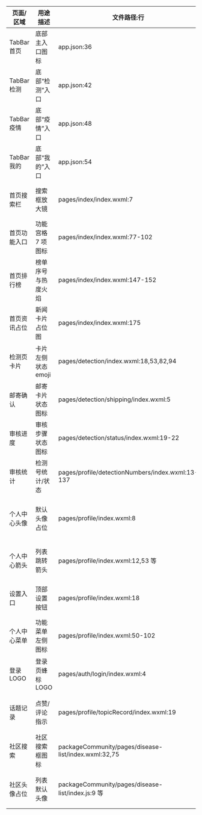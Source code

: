 | 页面/区域 | 用途描述 | 文件路径:行 | 现用资源 | 搜索词（3-5 个） |
| --- | --- | --- | --- | --- |
| TabBar 首页 | 底部主入口图标 | app.json:36 | images/tabbar/home.png / home-click.png | 首页、home、蜂巢、房子、导航 |
| TabBar 检测 | 底部“检测”入口 | app.json:42 | images/tabbar/device.png / device-click.png | 检测、显微镜、化验、试管、实验室 |
| TabBar 疫情 | 底部“疫情”入口 | app.json:48 | images/tabbar/topic.png / topic-click.png | 疫情、病毒、地图、疫情通报、防控 |
| TabBar 我的 | 底部“我的”入口 | app.json:54 | images/tabbar/my.png / my-click.png | 我的、个人中心、用户、头像、profile |
| 首页搜索栏 | 搜索框放大镜 | pages/index/index.wxml:7 | https://dtm123.com/.../search.png | 搜索、放大镜、查找、搜索框、search |
| 首页功能入口 | 功能宫格 7 项图标 | pages/index/index.wxml:77-102 | https://dtm123.com/.../004/013/015/016.png | 化验、疫情公告、知识、企业、推荐 |
| 首页排行榜 | 榜单序号与热度火焰 | pages/index/index.wxml:147-152 | 数字贴图 / fire.png | 排行榜、徽章、冲榜、火焰、热度 |
| 首页资讯占位 | 新闻卡片占位图 | pages/index/index.wxml:175 | https://dtm123.com/.../010.png | 新闻、占位图、图片占位、资讯、文章 |
| 检测页卡片 | 卡片左侧状态 emoji | pages/detection/index.wxml:18,53,82,94 | Emoji 🔬💰📮📄 | 显微镜、扫码支付、邮筒、快递、报告 |
| 邮寄确认 | 邮寄卡片状态图标 | pages/detection/shipping/index.wxml:5 | Emoji 📦 | 快递箱、物流、寄件、包裹、邮寄 |
| 审核进度 | 审核步骤状态图标 | pages/detection/status/index.wxml:19-22 | Emoji ✅🔄⏳ | 审核通过、审核中、等待、流程、进度 |
| 审核统计 | 检测号统计/状态 | pages/profile/detectionNumbers/index.wxml:13-137 | Emoji 📊🟢⚫🔴 + warn.png | 统计图、数据、可用、完成、过期 |
| 个人中心头像 | 默认头像占位 | pages/profile/index.wxml:8 | https://dtm123.com/.../avatar.png | 默认头像、用户、圆形头像、profile、bee |
| 个人中心箭头 | 列表跳转箭头 | pages/profile/index.wxml:12,53 等 | https://dtm123.com/.../right.png/right2.png | 右箭头、chevron、列表箭头、更多、跳转 |
| 设置入口 | 顶部设置按钮 | pages/profile/index.wxml:18 | https://dtm123.com/.../set.png | 设置、齿轮、gear、系统设置、preferences |
| 个人中心菜单 | 功能菜单左侧图标 | pages/profile/index.wxml:50-102 | warn.png、information.png、topic.png、0020.png | 检测号、检测记录、奖励、社区、通知 |
| 登录 LOGO | 登录页蜂标 LOGO | pages/auth/login/index.wxml:4 | Emoji 🐝 | 蜜蜂、蜂巢、bee、蜂蜜、吉祥物 |
| 话题记录 | 点赞/评论指示 | pages/profile/topicRecord/index.wxml:19 | Emoji 👍💬 | 点赞、thumb、评论、消息、互动 |
| 社区搜索 | 社区搜索框图标 | packageCommunity/pages/disease-list/index.wxml:32,75 | https://dtm123.com/.../search.png | 搜索、放大镜、社区搜索、查找、探索 |
| 社区头像占位 | 列表默认头像 | packageCommunity/pages/disease-list/index.js:9 等 | https://dtm123.com/.../010.png | 默认头像、用户头像、蜂农、社区用户、圆形 |
